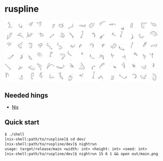 # ruspline

![](cover.png)

Needed hings
---
 * [Nix](https://nixos.org/nix/)

Quick start
---
```
$ ./shell
[nix-shell:path/to/ruspline]$ cd dev/
[nix-shell:path/to/ruspline/dev]$ nightrun
usage: target/release/main <width: int> <height: int> <seed: int>
[nix-shell:path/to/ruspline/dev]$ nightrun 15 6 1 && open out/main.png
```
